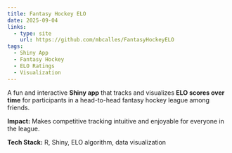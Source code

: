 ```yaml
---
title: Fantasy Hockey ELO
date: 2025-09-04
links:
  - type: site
    url: https://github.com/mbcalles/FantasyHockeyELO
tags:
  - Shiny App
  - Fantasy Hockey
  - ELO Ratings
  - Visualization
---
```


A fun and interactive **Shiny app** that tracks and visualizes **ELO scores over time** for participants in a head-to-head fantasy hockey league among friends.

**Impact:** Makes competitive tracking intuitive and enjoyable for everyone in the league.

**Tech Stack:** R, Shiny, ELO algorithm, data visualization  
